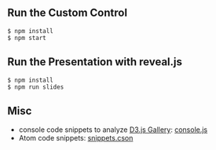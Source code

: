 
## Run the Custom Control

```
$ npm install
$ npm start
```

## Run the Presentation with reveal.js

```
$ npm install
$ npm run slides
```

## Misc

- console code snippets to analyze [D3.js Gallery](https://github.com/d3/d3/wiki/Gallery): [console.js](./console.js)
- Atom code snippets: [snippets.cson](./snippets.cson)

